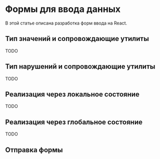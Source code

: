 # Формы для ввода данных

В этой статье описана разработка форм ввода на React.

## Тип значений и сопровождающие утилиты

TODO

## Тип нарушений и сопровождающие утилиты

TODO

## Реализация через локальное состояние

TODO

## Реализация через глобальное состояние

TODO

## Отправка формы
